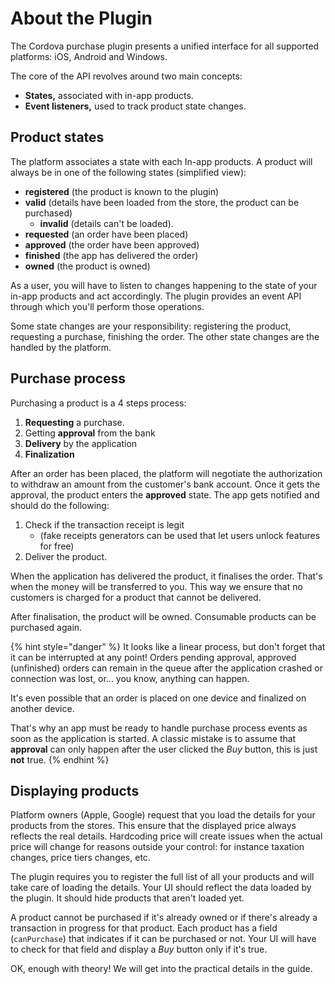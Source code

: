 # About the Plugin

The Cordova purchase plugin presents a unified interface for all supported platforms: iOS, Android and Windows.

The core of the API revolves around two main concepts:

* **States,** associated with in-app products.
* **Event listeners,** used to track product state changes.

## Product states

The platform associates a state with each In-app products. A product will always be in one of the following states \(simplified view\):

* **registered** \(the product is known to the plugin\)
* **valid** \(details have been loaded from the store, the product can be purchased\)
  * **invalid** \(details can't be loaded\).
* **requested** \(an order have been placed\)
* **approved** \(the order have been approved\)
* **finished** \(the app has delivered the order\)
* **owned** \(the product is owned\)

As a user, you will have to listen to changes happening to the state of your in-app products and act accordingly. The plugin provides an event API through which you'll perform those operations.

Some state changes are your responsibility: registering the product, requesting a purchase, finishing the order. The other state changes are the handled by the platform.

## Purchase process

Purchasing a product is a 4 steps process:

1. **Requesting** a purchase.
2. Getting **approval** from the bank
3. **Delivery** by the application
4. **Finalization**

After an order has been placed, the platform will negotiate the authorization to withdraw an amount from the customer's bank account. Once it gets the approval, the product enters the **approved** state. The app gets notified and should do the following:

1. Check if the transaction receipt is legit
   * \(fake receipts generators can be used that let users unlock features for free\)
2. Deliver the product.

When the application has delivered the product, it finalises the order. That's when the money will be transferred to you. This way we ensure that no customers is charged for a product that cannot be delivered.

After finalisation, the product will be owned. Consumable products can be purchased again.

{% hint style="danger" %}
It looks like a linear process, but don't forget that it can be interrupted at any point! Orders pending approval, approved \(unfinished\) orders can remain in the queue after the application crashed or connection was lost, or... you know, anything can happen.

It's even possible that an order is placed on one device and finalized on another device.

That's why an app must be ready to handle purchase process events as soon as the application is started. A classic mistake is to assume that **approval** can only happen after the user clicked the _Buy_ button, this is just **not** true.
{% endhint %}

## Displaying products

Platform owners \(Apple, Google\) request that you load the details for your products from the stores. This ensure that the displayed price always reflects the real details. Hardcoding price will create issues when the actual price will change for reasons outside your control: for instance taxation changes, price tiers changes, etc.

The plugin requires you to register the full list of all your products and will take care of loading the details. Your UI should reflect the data loaded by the plugin. It should hide products that aren't loaded yet.

A product cannot be purchased if it's already owned or if there's already a transaction in progress for that product. Each product has a field \(`canPurchase`\) that indicates if it can be purchased or not. Your UI will have to check for that field and display a _Buy_ button only if it's true.

OK, enough with theory! We will get into the practical details in the guide.

